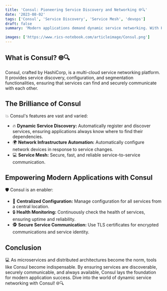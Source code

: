 ```yaml
---
title: 'Consul: Pioneering Service Discovery and Networking 🌐🔍'
date: '2023-08-02'
tags: ['Consul', 'Service Discovery', 'Service Mesh', 'devops']
draft: false
summary: 'Modern applications demand dynamic service networking. With HashiCorps Consul, discover a tool that not only aids in service discovery but also offers a robust service mesh for secure and efficient communications.'

images: ['https://www.rics-notebook.com/articleimage/Consul.png']
---
```


## What is Consul? 🌐🔍

Consul, crafted by HashiCorp, is a multi-cloud service networking platform. It provides service discovery, configuration, and segmentation functionalities, ensuring that services can find and securely communicate with each other.

## The Brilliance of Consul

💥 Consul's features are vast and varied:

- 🔥 **Dynamic Service Discovery:** Automatically register and discover services, ensuring applications always know where to find their dependencies.
- 🌍 **Network Infrastructure Automation:** Automatically configure network devices in response to service changes.
- 💻 **Service Mesh:** Secure, fast, and reliable service-to-service communication.

## Empowering Modern Applications with Consul

🛡️ Consul is an enabler:

- 🔄 **Centralized Configuration:** Manage configuration for all services from a central location.
- 🔒 **Health Monitoring:** Continuously check the health of services, ensuring uptime and reliability.
- 🕵️ **Secure Service Communication:** Use TLS certificates for encrypted communications and service identity.

## Conclusion

💻 As microservices and distributed architectures become the norm, tools like Consul become indispensable. By ensuring services are discoverable, securely communicable, and always available, Consul lays the foundation for modern application success. Dive into the world of dynamic service networking with Consul! 🌐🔍
